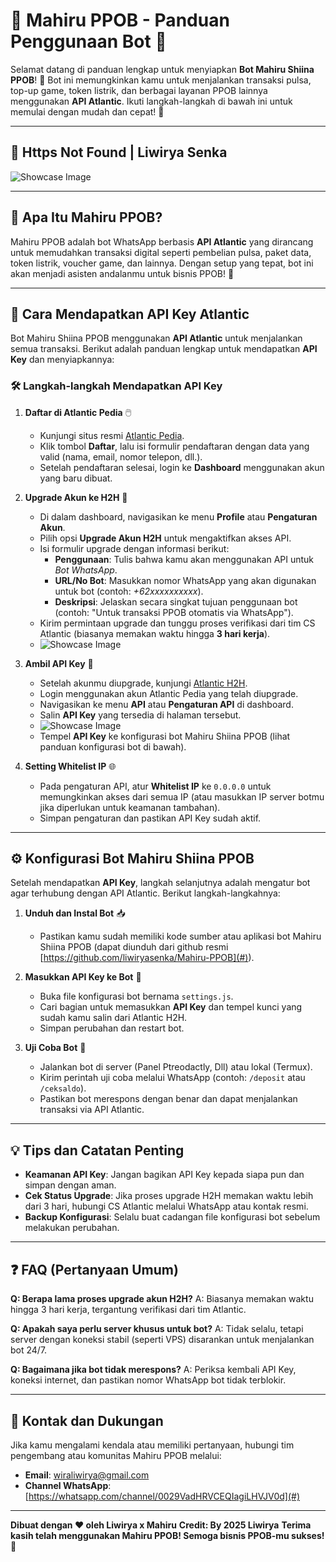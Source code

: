 # 🚀 **Mahiru PPOB - Panduan Penggunaan Bot** 🛒

Selamat datang di panduan lengkap untuk menyiapkan **Bot Mahiru Shiina PPOB**! 🎉 Bot ini memungkinkan kamu untuk menjalankan transaksi pulsa, top-up game, token listrik, dan berbagai layanan PPOB lainnya menggunakan **API Atlantic**. Ikuti langkah-langkah di bawah ini untuk memulai dengan mudah dan cepat! 🚀

---

## 📸 **Https Not Found | Liwirya Senka**
![Showcase Image](https://files.catbox.moe/h9tt6l.jpg)

---

## 📖 **Apa Itu Mahiru PPOB?**
Mahiru PPOB adalah bot WhatsApp berbasis **API Atlantic** yang dirancang untuk memudahkan transaksi digital seperti pembelian pulsa, paket data, token listrik, voucher game, dan lainnya. Dengan setup yang tepat, bot ini akan menjadi asisten andalanmu untuk bisnis PPOB! 💼

---

## 🔑 **Cara Mendapatkan API Key Atlantic**

Bot Mahiru Shiina PPOB menggunakan **API Atlantic** untuk menjalankan semua transaksi. Berikut adalah panduan lengkap untuk mendapatkan **API Key** dan menyiapkannya:

### 🛠 **Langkah-langkah Mendapatkan API Key**

1.  **Daftar di Atlantic Pedia** 🖱️
    - Kunjungi situs resmi [Atlantic Pedia](https://m.atlantic-pedia.co.id/).
    - Klik tombol **Daftar**, lalu isi formulir pendaftaran dengan data yang valid (nama, email, nomor telepon, dll.).
    - Setelah pendaftaran selesai, login ke **Dashboard** menggunakan akun yang baru dibuat.

2.  **Upgrade Akun ke H2H** 🔧
    - Di dalam dashboard, navigasikan ke menu **Profile** atau **Pengaturan Akun**.
    - Pilih opsi **Upgrade Akun H2H** untuk mengaktifkan akses API.
    - Isi formulir upgrade dengan informasi berikut:
        - **Penggunaan**: Tulis bahwa kamu akan menggunakan API untuk *Bot WhatsApp*.
        - **URL/No Bot**: Masukkan nomor WhatsApp yang akan digunakan untuk bot (contoh: *+62xxxxxxxxxx*).
        - **Deskripsi**: Jelaskan secara singkat tujuan penggunaan bot (contoh: "Untuk transaksi PPOB otomatis via WhatsApp").
    - Kirim permintaan upgrade dan tunggu proses verifikasi dari tim CS Atlantic (biasanya memakan waktu hingga **3 hari kerja**).
    - ![Showcase Image](https://img1.pixhost.to/images/6555/612032552_skyzo.jpg)

3.  **Ambil API Key** 🔐
    - Setelah akunmu diupgrade, kunjungi [Atlantic H2H](https://atlantich2h.com/).
    - Login menggunakan akun Atlantic Pedia yang telah diupgrade.
    - Navigasikan ke menu **API** atau **Pengaturan API** di dashboard.
    - Salin **API Key** yang tersedia di halaman tersebut.
    - ![Showcase Image](https://img1.pixhost.to/images/6555/612033713_skyzo.jpg)
    - Tempel **API Key** ke konfigurasi bot Mahiru Shiina PPOB (lihat panduan konfigurasi bot di bawah).

4.  **Setting Whitelist IP** 🌐
    - Pada pengaturan API, atur **Whitelist IP** ke `0.0.0.0` untuk memungkinkan akses dari semua IP (atau masukkan IP server botmu jika diperlukan untuk keamanan tambahan).
    - Simpan pengaturan dan pastikan API Key sudah aktif.

---

## ⚙️ **Konfigurasi Bot Mahiru Shiina PPOB**

Setelah mendapatkan **API Key**, langkah selanjutnya adalah mengatur bot agar terhubung dengan API Atlantic. Berikut langkah-langkahnya:

1.  **Unduh dan Instal Bot** 📥
    - Pastikan kamu sudah memiliki kode sumber atau aplikasi bot Mahiru Shiina PPOB (dapat diunduh dari github resmi [https://github.com/liwiryasenka/Mahiru-PPOB](#)).

2.  **Masukkan API Key ke Bot** 🔗
    - Buka file konfigurasi bot bernama `settings.js`.
    - Cari bagian untuk memasukkan **API Key** dan tempel kunci yang sudah kamu salin dari Atlantic H2H.
    - Simpan perubahan dan restart bot.

3.  **Uji Coba Bot** 🧪
    - Jalankan bot di server (Panel Ptreodactly, Dll) atau lokal (Termux).
    - Kirim perintah uji coba melalui WhatsApp (contoh: `/deposit` atau `/ceksaldo`).
    - Pastikan bot merespons dengan benar dan dapat menjalankan transaksi via API Atlantic.

---

## 💡 **Tips dan Catatan Penting**
-   **Keamanan API Key**: Jangan bagikan API Key kepada siapa pun dan simpan dengan aman.
-   **Cek Status Upgrade**: Jika proses upgrade H2H memakan waktu lebih dari 3 hari, hubungi CS Atlantic melalui WhatsApp atau kontak resmi.
-   **Backup Konfigurasi**: Selalu buat cadangan file konfigurasi bot sebelum melakukan perubahan.

---

## ❓ **FAQ (Pertanyaan Umum)**

**Q: Berapa lama proses upgrade akun H2H?**
A: Biasanya memakan waktu hingga 3 hari kerja, tergantung verifikasi dari tim Atlantic.

**Q: Apakah saya perlu server khusus untuk bot?**
A: Tidak selalu, tetapi server dengan koneksi stabil (seperti VPS) disarankan untuk menjalankan bot 24/7.

**Q: Bagaimana jika bot tidak merespons?**
A: Periksa kembali API Key, koneksi internet, dan pastikan nomor WhatsApp bot tidak terblokir.

---

## 📢 **Kontak dan Dukungan**
Jika kamu mengalami kendala atau memiliki pertanyaan, hubungi tim pengembang atau komunitas Mahiru PPOB melalui:
-   **Email**: wiraliwirya@gmail.com
-   **Channel WhatsApp**: [https://whatsapp.com/channel/0029VadHRVCEQIagiLHVJV0d](#)

---

**Dibuat dengan ❤️ oleh Liwirya x Mahiru**
**Credit: By 2025 Liwirya**
**Terima kasih telah menggunakan Mahiru PPOB! Semoga bisnis PPOB-mu sukses!** 🌟
